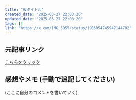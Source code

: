 ```yaml
---
title: "仮タイトル"
created_date: "2025-03-27 22:03:20"
updated_date: "2025-03-27 22:03:20"
tags: []
link: "https://x.com/IMG_5955/status/1905054745947144702"
---
```

## 元記事リンク
[こちらをクリック](https://x.com/IMG_5955/status/1905054745947144702)

## 感想やメモ (手動で追記してください)
(ここに自分のコメントを書いていく)
